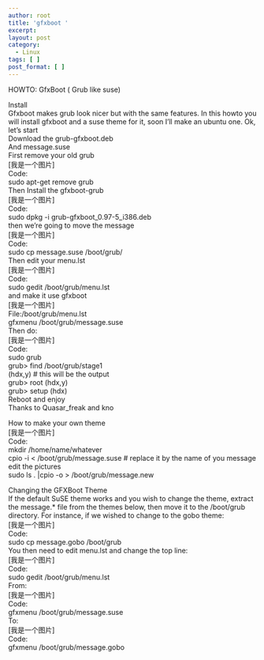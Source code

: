 ```yaml
---
author: root
title: 'gfxboot '
excerpt:
layout: post
category:
  - Linux
tags: [ ]
post_format: [ ]
---
```

HOWTO: GfxBoot ( Grub like suse)

Install  
Gfxboot makes grub look nicer but with the same features. In this howto you will install gfxboot and a suse theme for it, soon I’ll make an ubuntu one. Ok, let’s start  
Download the grub-gfxboot.deb  
And message.suse  
First remove your old grub  
[我是一个图片]  
Code:  
sudo apt-get remove grub  
Then Install the gfxboot-grub  
[我是一个图片]  
Code:  
sudo dpkg -i grub-gfxboot\_0.97-5\_i386.deb  
then we’re going to move the message  
[我是一个图片]  
Code:  
sudo cp message.suse /boot/grub/  
Then edit your menu.lst  
[我是一个图片]  
Code:  
sudo gedit /boot/grub/menu.lst  
and make it use gfxboot  
[我是一个图片]  
File:/boot/grub/menu.lst  
gfxmenu /boot/grub/message.suse  
Then do:  
[我是一个图片]  
Code:  
sudo grub  
grub> find /boot/grub/stage1  
(hdx,y) # this will be the output  
grub> root (hdx,y)  
grub> setup (hdx)  
Reboot and enjoy  
Thanks to Quasar_freak and kno 

How to make your own theme  
[我是一个图片]  
Code:  
mkdir /home/name/whatever  
cpio -i < /boot/grub/message.suse # replace it by the name of you message  
edit the pictures  
sudo ls . |cpio -o > /boot/grub/message.new 

Changing the GFXBoot Theme  
If the default SuSE theme works and you wish to change the theme, extract the message.* file from the themes below, then move it to the /boot/grub directory. For instance, if we wished to change to the gobo theme:  
[我是一个图片]  
Code:  
sudo cp message.gobo /boot/grub  
You then need to edit menu.lst and change the top line:  
[我是一个图片]  
Code:  
sudo gedit /boot/grub/menu.lst  
From:  
[我是一个图片]  
Code:  
gfxmenu /boot/grub/message.suse  
To:  
[我是一个图片]  
Code:  
gfxmenu /boot/grub/message.gobo